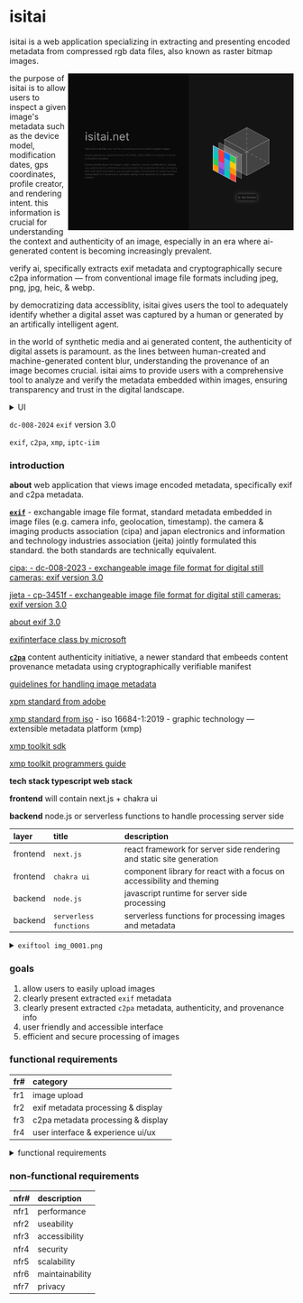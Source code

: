 # isitai

isitai is a web application specializing in extracting and presenting encoded metadata from compressed rgb data files, also known as raster bitmap images. 

<img src="./ui/00-homepage.svg" alt="home page" width="400" align="right" />

the purpose of isitai is to allow users to inspect a given image's metadata such as the device model, modification dates, gps coordinates, profile creator, and rendering intent.  this information is crucial for understanding the context and authenticity of an image, especially in an era where ai-generated content is becoming increasingly prevalent.


verify ai, specifically extracts exif metadata and cryptographically secure c2pa information — from conventional image file formats including jpeg, png, jpg, heic, & webp. 

by democratizing data accessiblity, isitai gives users the tool to adequately identify whether a digital asset was captured by a human or generated by an artifically intelligent agent.

in the world of synthetic media and ai generated content, the authenticity of digital assets is paramount.  as the lines between human-created and machine-generated content blur, understanding the provenance of an image becomes crucial.  isitai aims to provide users with a comprehensive tool to analyze and verify the metadata embedded within images, ensuring transparency and trust in the digital landscape.

<details><summary>UI</summary>

<br><br>

<img src="./ui/00-homepage.svg" alt="home page"  />

<br><br>

<img src="./ui/01-homepage.svg" alt="home page"  /> 

<br><br>

<img src="./ui/02-homepage.svg" alt="home page"  /> 

<br><br>

<img src="./ui/03-homepage.svg" alt="home page"   /> 

<br><br>

<img src="./ui/04-homepage.svg" alt="home page"  />

<br><br>

<img src="./ui/05-homepage.svg" alt="home page" />

<br><br>

</details>

`dc-008-2024` `exif` version 3.0

`exif`, `c2pa`, `xmp`, `iptc-iim`

###  introduction

**about**  web application that views image encoded metadata, specifically exif and c2pa metadata.

[**`exif`**](https://www.cipa.jp/std/documents/download_e.html?cipa_dc-008-2024-e) - exchangable image file format, standard metadata embedded in image files (e.g. camera info, geolocation, timestamp).  the camera & imaging products association (cipa) and japan electronics and information and technology industries association (jeita) jointly formulated this standard.  the both standards are technically equivalent.

[cipa: - dc-008-2023 - exchangeable image file format for digital still cameras: exif version 3.0](https://www.cipa.jp/e/std/std-sec.html)

[jieta - cp-3451f - exchangeable image file format for digital still cameras: exif version 3.0](https://www.jeita.or.jp/cgi-bin/standard_e/list.cgi?cateid=1&subcateid=4)

[about exif 3.0](https://www.cipa.jp/std/documents/e/exif3.0-overview_e.pdf)

[exifinterface class by microsoft](https://learn.microsoft.com/en-us/dotnet/api/android.media.exifinterface?view=net-android-35.0)

[**`c2pa`**](https://opensource.contentauthenticity.org/docs/c2patool/docs/usage)  content authenticity initiative, a newer standard that embeeds content provenance metadata using cryptographically verifiable manifest

[guidelines for handling image metadata](https://s3.amazonaws.com/software.tagthatphoto.com/docs/mwg_guidance.pdf)

[xpm standard from adobe](https://www.adobe.com/devnet/xmp.html)

[xmp standard from iso](https://www.iso.org/standard/75163.html) - iso 16684-1:2019 - graphic technology — extensible metadata platform (xmp)

[xmp toolkit sdk](https://github.com/adobe/xmp-toolkit-sdk/tree/main)

[xmp toolkit programmers guide](https://github.com/adobe/xmp-toolkit-sdk/blob/main/docs/xmpprogrammersguide.pdf)

**tech stack typescript web stack**

**frontend** will contain next.js + chakra ui

**backend** node.js or serverless functions to handle processing server side

|  layer  |  title  |  description |
|:--------|:--------|:-------------|
|  frontend | `next.js`  |  react framework for server side rendering and static site generation |
|  frontend | `chakra ui`  |  component library for react with a focus on accessibility and theming |
|  backend | `node.js`  |  javascript runtime for server side processing |
|  backend | `serverless functions`  |  serverless functions for processing images and metadata |

<details><summary><code>exiftool img_0001.png</code></summary>

```
exiftool version number         : 13.25
file name                       : img_0001.png
directory                       : .
file size                       : 11 mb
file modification date/time     : 2025:05:10 21:14:04-05:00
file access date/time           : 2025:05:14 16:22:21-05:00
file inode change date/time     : 2025:05:14 15:23:36-05:00
file permissions                : -rw-r--r--
file type                       : png
file type extension             : png
mime type                       : image/png
image width                     : 4032
image height                    : 3024
bit depth                       : 8
color type                      : rgb
compression                     : deflate/inflate
filter                          : adaptive
interlace                       : noninterlaced
profile name                    : icc profile
profile cmm type                : apple computer inc.
profile version                 : 4.0.0
profile class                   : input device profile
color space data                : rgb
profile connection space        : xyz
profile date time               : 2016:01:01 00:00:00
profile file signature          : acsp
primary platform                : apple computer inc.
cmm flags                       : not embedded, independent
device manufacturer             : apple computer inc.
device model                    :
device attributes               : reflective, glossy, positive, color
rendering intent                : perceptual
connection space illuminant     : 0.9642 1 0.82491
profile creator                 : apple computer inc.
profile id                      : 09a72bcf796cf3543b61a77f1ae38acc
profile description             : apple wide color sharing profile
profile copyright               : copyright apple inc., 2016
media white point               : 0.9642 1 0.8251
a to b2                         : (binary data 29772 bytes, use -b option to extract)
chromatic adaptation            : 1.04781 0.02289 -0.05017 0.02953 0.99051 -0.01706 -0.00925 0.01506 0.75191
a to b0                         : (binary data 29772 bytes, use -b option to extract)
a to b1                         : (binary data 29772 bytes, use -b option to extract)
exif byte order                 : big-endian (motorola, mm)
make                            : apple
camera model name               : iphone x
orientation                     : horizontal (normal)
x resolution                    : 72
y resolution                    : 72
resolution unit                 : inches
software                        : 11.4
modify date                     : 2018:07:19 21:04:54
tile width                      : 512
tile length                     : 512
exposure time                   : 1/24
f number                        : 1.8
exposure program                : program ae
iso                             : 40
exif version                    : 0221
date/time original              : 2018:07:19 21:04:54
create date                     : 2018:07:19 21:04:54
offset time                     : -05:00
offset time original            : -05:00
offset time digitized           : -05:00
components configuration        : y, cb, cr, -
shutter speed value             : 1/24
aperture value                  : 1.8
brightness value                : 3.138169257
exposure compensation           : -0.173
metering mode                   : spot
focal length                    : 4.0 mm
subject area                    : 2820 2094 755 753
maker note version              : 9
run time flags                  : valid
run time value                  : 122533112040916
run time scale                  : 1000000000
run time epoch                  : 0
ae stable                       : yes
ae target                       : 182
ae average                      : 179
af stable                       : yes
acceleration vector             : -0.8960353732 -0.07537551967 0.4357159734
focus distance range            : 26.33 - 27.22 m
ois mode                        : 2
content identifier              : 1b0e4499-bb39-414b-a2af-447d4e8538b6
image capture type              : unknown (5)
live photo video index          : 8192
photos app feature flags        : 0
sub sec time                    : 181
sub sec time original           : 181
sub sec time digitized          : 181
flashpix version                : 0100
exif image width                : 4032
exif image height               : 3024
sensing method                  : one-chip color area
scene type                      : directly photographed
exposure mode                   : auto
white balance                   : auto
digital zoom ratio              : 1.292307692
focal length in 35mm format     : 36 mm
scene capture type              : standard
lens info                       : 4-6mm f/1.8-2.4
lens make                       : apple
lens model                      : iphone x back dual camera 4mm f/1.8
gps altitude ref                : above sea level
gps time stamp                  : 02:04:54
gps speed ref                   : km/h
gps speed                       : 0
gps img direction ref           : true north
gps img direction               : 262.6861314
gps dest bearing ref            : true north
gps dest bearing                : 262.6861314
gps date stamp                  : 2018:07:20
gps horizontal positioning error: 5 m
pixels per unit x               : 2835
pixels per unit y               : 2835
pixel units                     : meters
xmp toolkit                     : xmp core 6.0.0
color space                     : uncalibrated
flash pix version               : 0100
subsec time original            : 181
subsec time digitized           : 181
flash function                  : false
flash fired                     : false
flash return                    : no return detection
flash mode                      : auto
flash red eye mode              : false
focal len in 35mm film          : 36
subsec time                     : 181
creator tool                    : 11.4
photographic sensitivity        : 40
subject                         :
date created                    : 2018:07:19 21:04:54-05:00
run time since power up         : 1 days 10:02:13
aperture                        : 1.8
image size                      : 4032x3024
megapixels                      : 12.2
scale factor to 35 mm equivalent: 9.0
shutter speed                   : 1/24
create date                     : 2018:07:19 21:04:54.181-05:00
date/time original              : 2018:07:19 21:04:54.181-05:00
modify date                     : 2018:07:19 21:04:54.181-05:00
gps altitude                    : 398.3 m above sea level
gps date/time                   : 2018:07:20 02:04:54z
gps latitude                    : 37 deg 41' 44.00" n
gps longitude                   : 97 deg 21' 21.99" w
flash                           : auto, did not fire
gps latitude ref                : north
gps longitude ref               : west
circle of confusion             : 0.003 mm
field of view                   : 53.1 deg
focal length                    : 4.0 mm (35 mm equivalent: 36.0 mm)
gps position                    : 37 deg 41' 44.00" n, 97 deg 21' 21.99" w
hyperfocal distance             : 2.66 m
light value                     : 7.6
lens id                         : iphone x back dual camera 4mm f/1.8

```

</details>

###  goals

1.  allow users to easily upload images
2.  clearly present extracted `exif` metadata
3.  clearly present extracted `c2pa` metadata, authenticity, and provenance info
4.  user friendly and accessible interface
5.  efficient and secure processing of images

###  functional requirements

| fr# |  category                        |
|:----|:------------------------------------|
| fr1 |  image upload                       |
| fr2 |  exif metadata processing & display |
| fr3 |  c2pa metadata processing & display |
| fr4 |  user interface & experience ui/ux  |

<details><summary>functional requirements</summary>
<br><br>

####  fr1 

1.  upload image file using drag and drop interface
2.  upload an image file by clicking an upload button and selecting a file from their local system
3.  support at least some of the following image formats `jpeg`, `png`, `heic`, `webp`
4.  visual feedback during upload process (e.g. progress indicator)
5.  display an error message if the uploaded file is not a supported image type or exceeds a size limit
6.  maximym file size is defined as 25mb
7.  application show allow replacing the current image with a new one or clearing the current image and metadata view

####  fr2

1.  backend shall extract `exif` metadata from the uploaded image
2.  frontend shall display common `exif` tags in a structured and human readable format

|  catagory  |   exif tag |
|:----------|:-------------|
| file information | `file name`, `file size`, `file type`, `mime type` | 
| image characteristics | `image width`, `image height`, `bit depth`, `color type`, `color space`, `profile name` |
|  camera information | `make`, `camera model name`, `software`, `orientation` |
| exposure details | `exposure time`, `f numbers`, `exposure program`, `iso`, `shutter speed value`, `aperture` |
| lens information | `focal length`, `lens info`, `lens make`, `lens model` | 
| date & time | `modfy date`, `create date`, `date/time original` |
| geolocation | `gps latitude`, `gps longitude`, `gps altitude`, `gps date/time` + INTERACTIVE MAP|
| flash information | `flash`, `flash function`, `flash fired`, `flash mode` |
| advanced | `components configuration`, `exif version`, `exif image width`, `exif image height`, `sensing method`, `scene type`, `exposure mode`, `white balance`, `digital zoom ratio`, `scene capture type` |

####  fr3

####  fr4

</details>

###  non-functional requirements

| nfr# |  description                        |
|:-----|:------------------------------------|
| nfr1 |  performance                        |
| nfr2 |  useability                         |
| nfr3 |  accessibility                      |
| nfr4 |  security                           |
| nfr5 |  scalability                        |
| nfr6 |  maintainability                    |
| nfr7 |  privacy                            |

